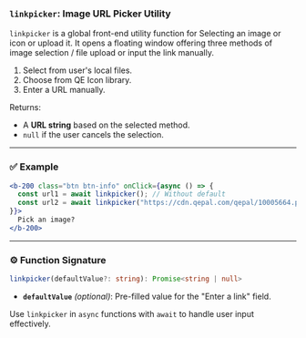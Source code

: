 ### `linkpicker`: Image URL Picker Utility

`linkpicker` is a global front-end utility function for Selecting an image or icon or upload it. It opens a floating window offering three methods of image selection / file upload or input the link manually.

1. Select from user's local files.
2. Choose from QE Icon library.
3. Enter a URL manually.

Returns:
- A **URL string** based on the selected method.
- `null` if the user cancels the selection.

---

### ✅ Example

```jsx
<b-200 class="btn btn-info" onClick={async () => {
  const url1 = await linkpicker(); // Without default
  const url2 = await linkpicker("https://cdn.qepal.com/qepal/10005664.png"); // With default input
}}>
  Pick an image?
</b-200>
```

---

### ⚙️ Function Signature

```ts
linkpicker(defaultValue?: string): Promise<string | null>
```

- **`defaultValue`** *(optional)*: Pre-filled value for the "Enter a link" field.

Use `linkpicker` in `async` functions with `await` to handle user input effectively.
